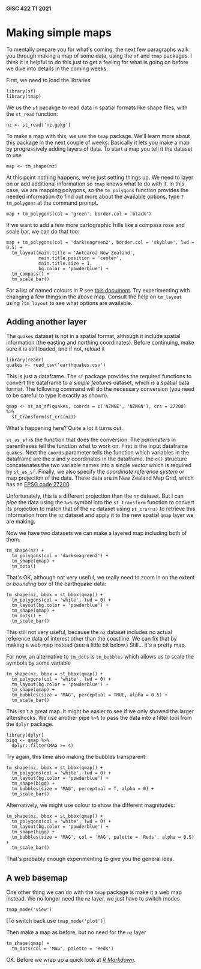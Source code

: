 #### GISC 422 T1 2021
# Making simple maps
To mentally prepare you for what's coming, the next few paragraphs walk you through making a map of some data, using the `sf` and `tmap` packages. I think it is helpful to do this just to get a feeling for what is going on before we dive into details in the coming weeks.

First, we need to load the libraries
```{r}
library(sf)
library(tmap)
```
We us the `sf` pacakge to read data in spatial formats like shape files, with the `st_read` function:
```{r}
nz <- st_read('nz.gpkg')
```
To make a map with this, we use the `tmap` package. We'll learn more about this package in the next couple of weeks. Basically it lets you make a map by progressively adding layers of data. To start a map you tell it the dataset to use
```{r}
map <- tm_shape(nz)
```
At this point nothing happens, we're just setting things up. We need to layer on or add additional information so `tmap` knows what to do with it. In this case, we are mapping polygons, so the `tm_polygons` function provides the needed information (to find out more about the available options, type `?tm_polygons` at the command prompt.
```{r}
map + tm_polygons(col = 'green', border.col = 'black')
```
If we want to add a few more cartographic frills like a compass rose and scale bar, we can do that too:
```{r}
map + tm_polygons(col = 'darkseagreen2', border.col = 'skyblue', lwd = 0.5) +
  tm_layout(main.title = 'Aotearoa New Zealand',
            main.title.position = 'center',
            main.title.size = 1,
            bg.color = 'powderblue') +
  tm_compass() +
  tm_scale_bar()
```

For a list of named colours in *R* see [this document](http://www.stat.columbia.edu/~tzheng/files/Rcolor.pdf). Try experimenting with changing a few things in the above map. Consult the help on `tm_layout` using `?tm_layout` to see what options are available.

## Adding another layer
The `quakes` dataset is not in a spatial format, although it include spatial information (the easting and northing coordinates). Before continuing, make sure it is still loaded, and if not, reload it
```{r}
library(readr)
quakes <- read_csv('earthquakes.csv')
```

This is just a dataframe. The `sf` package provides the required functions to convert the dataframe to a *simple features* dataset, which *is* a spatial data format. The following command will do the necessary conversion (you need to be careful to type it exactly as shown).
```{r}
qmap <- st_as_sf(quakes, coords = c('NZMGE', 'NZMGN'), crs = 27200) %>%
  st_transform(st_crs(nz))
```
What's happening here? Quite a lot it turns out.

`st_as_sf` is the function that does the conversion. The *parameters* in parentheses tell the function what to work on. First is the input dataframe `quakes`. Next the `coords` parameter tells the function which variables in the dataframe are the *x* and *y* coordinates in the dataframe. the `c()` structure concatenates the two variable names into a single *vector* which is required by `st_as_sf`. Finally, we also specify the *coordinate reference system* or map projection of the data. These data are in New Zealand Map Grid, which has an [EPSG code 27200](https://epsg.io/27200).

Unfortunately, this is a different projection than the `nz` dataset. But I can *pipe* the data using the `%>%` symbol into the `st_transform` function to convert its projection to match that of the `nz` dataset using `st_crs(nz)` to retrieve this information from the `nz` dataset and apply it to the new spatial `qmap` layer we are making.

Now we have two datasets we can make a layered map including both of them.
```{r}
tm_shape(nz) +
  tm_polygons(col = 'darkseagreen2') +
  tm_shape(qmap) +
  tm_dots()
```

That's OK, although not very useful, we really need to zoom in on the extent or *bounding box* of the earthquake data:
```{r}
tm_shape(nz, bbox = st_bbox(qmap)) +
  tm_polygons(col = 'white', lwd = 0) +
  tm_layout(bg.color = 'powderblue') +
  tm_shape(qmap) +
  tm_dots() +
  tm_scale_bar()
```

This still not very useful, because the `nz` dataset includes no actual reference data of interest other than the coastline. We can fix that by making a web map instead (see a little bit below.) Still... it's a pretty map.

For now, an alternative to `tm_dots` is `tm_bubbles` which allows us to scale the symbols by some variable
```{r}
tm_shape(nz, bbox = st_bbox(qmap)) +
  tm_polygons(col = 'white', lwd = 0) +
  tm_layout(bg.color = 'powderblue') +
  tm_shape(qmap) +
  tm_bubbles(size = 'MAG', perceptual = TRUE, alpha = 0.5) +
  tm_scale_bar()
```

This isn't a great map. It might be easier to see if we only showed the larger aftershocks. We use another pipe `%>%` to pass the data into a filter tool from the `dplyr` package.

```{r}
library(dplyr)
bigq <- qmap %>%
  dplyr::filter(MAG >= 4)
```

Try again, this time also making the bubbles transparent:

```{r}
tm_shape(nz, bbox = st_bbox(qmap)) +
  tm_polygons(col = 'white', lwd = 0) +
  tm_layout(bg.color = 'powderblue') +
  tm_shape(bigq) +
  tm_bubbles(size = 'MAG', perceptual = T, alpha = 0) +
  tm_scale_bar()
```

Alternatively, we might use colour to show the different magnitudes:

```{r}
tm_shape(nz, bbox = st_bbox(qmap)) +
  tm_polygons(col = 'white', lwd = 0) +
  tm_layout(bg.color = 'powderblue') +
  tm_shape(bigq) +
  tm_bubbles(size = 'MAG', col = 'MAG', palette = 'Reds', alpha = 0.5) +
  tm_scale_bar()
```

That's probably enough experimenting to give you the general idea.

## A web basemap
One other thing we can do with the `tmap` package is make it a web map instead. We no longer need the `nz` layer, we just have to switch modes
```{r}
tmap_mode('view')
```

[To switch back use `tmap_mode('plot')`]

Then make a map as before, but no need for the `nz` layer

```{r}
tm_shape(qmap) +
  tm_dots(col = 'MAG', palette = 'Reds')
```
OK. Before we wrap up a quick look at [_R Markdown_](05-r-markdown.md).
